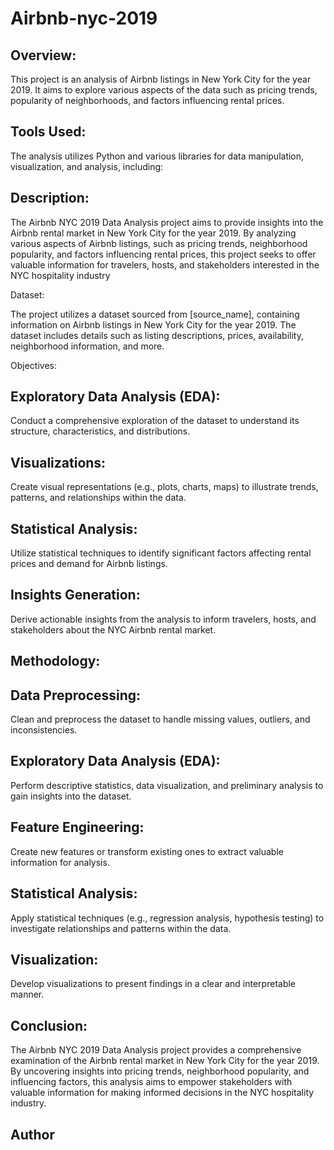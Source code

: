 # Airbnb-nyc-2019

## Overview:

This project is an analysis of Airbnb listings in New York City for the year 2019. It aims to explore various aspects of the data such as pricing trends, popularity of neighborhoods, and factors influencing rental prices.

## Tools Used:

The analysis utilizes Python and various libraries for data manipulation, visualization, and analysis, including:

## Description:

The Airbnb NYC 2019 Data Analysis project aims to provide insights into the Airbnb rental market in New York City for the year 2019. By analyzing various aspects of Airbnb listings, such as pricing trends, neighborhood popularity, and factors influencing rental prices, this project seeks to offer valuable information for travelers, hosts, and stakeholders interested in the NYC hospitality industry

Dataset:

The project utilizes a dataset sourced from [source_name], containing information on Airbnb listings in New York City for the year 2019. The dataset includes details such as listing descriptions, prices, availability, neighborhood information, and more.

Objectives:


## Exploratory Data Analysis (EDA):

Conduct a comprehensive exploration of the dataset to understand its structure, characteristics, and distributions.

Visualizations: 
-
Create visual representations (e.g., plots, charts, maps) to illustrate trends, patterns, and relationships within the data.

Statistical Analysis:
-

Utilize statistical techniques to identify significant factors affecting rental prices and demand for Airbnb listings.

Insights Generation:
-

Derive actionable insights from the analysis to inform travelers, hosts, and stakeholders about the NYC Airbnb rental market.

## Methodology:

Data Preprocessing:
-

Clean and preprocess the dataset to handle missing values, outliers, and inconsistencies.

Exploratory Data Analysis (EDA):
-

Perform descriptive statistics, data visualization, and preliminary analysis to gain insights into the dataset.

Feature Engineering:
-

Create new features or transform existing ones to extract valuable information for analysis.

Statistical Analysis:
-

Apply statistical techniques (e.g., regression analysis, hypothesis testing) to investigate relationships and patterns within the data.

Visualization:
-

Develop visualizations to present findings in a clear and interpretable manner.

## Conclusion:

The Airbnb NYC 2019 Data Analysis project provides a comprehensive examination of the Airbnb rental market in New York City for the year 2019. By uncovering insights into pricing trends, neighborhood popularity, and influencing factors, this analysis aims to empower stakeholders with valuable information for making informed decisions in the NYC hospitality industry.

## Author

